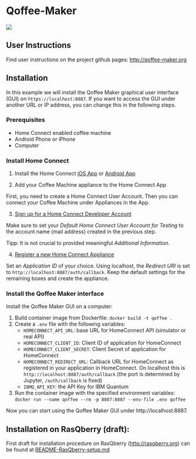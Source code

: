 # Qoffee-Maker

<img src="css/QoffeeMug.png">

## User Instructions

Find user instructions on the project github pages: http://qoffee-maker.org

## Installation

In this example we will install the Qoffee Maker graphical user interface (GUI) on `https://localhost:8887`. If you want to access the GUI under another URL or IP address, you can change this in the following steps.
### Prerequisites

- Home Connect enabled coffee machine
- Android Phone or iPhone
- Computer

### Install Home Connect
1. Install the Home Connect [iOS App](https://app.adjust.com/gdi5c03?campaign=germany&redirect_macos=https%3A%2F%2Fapps.apple.com%2Fde%2Fapp%2Fhome-connect-app%2Fid901397789&redirect_windows=https%3A%2F%2Fapps.apple.com%2Fde%2Fapp%2Fhome-connect-app%2Fid901397789) or [Android App](https://app.adjust.com/gdi5c03?campaign=germany&redirect_macos=https%3A%2F%2Fplay.google.com%2Fstore%2Fapps%2Fdetails%3Fid%3Dcom.bshg.homeconnect.android.release%26hl%3Dde&redirect_windows=https%3A%2F%2Fplay.google.com%2Fstore%2Fapps%2Fdetails%3Fid%3Dcom.bshg.homeconnect.android.release%26hl%3Dde)

2. Add your Coffee Machine appliance to the Home Connect App

First, you need to create a Home Connect User Account. Then you can connect your Coffee Machine under Appliances in the App.

3. [Sign up for a Home Connect Developer Account](https://developer.home-connect.com/user/register)

Make sure to set your _Default Home Connect User Account for Testing_ to the account name (mail address) created in the previous step.

Tipp: It is not crucial to provided meaningful _Additional Information_.

4. [Register a new Home Connect Appliance](https://developer.home-connect.com/applications/add)

Set an _Application ID_ of your choice. Using localhost, the _Redirect URI_ is set to `http://localhost:8887/auth/callback`. Keep the default settings for the remaining boxes and create the appliance.

### Install the Qoffee Maker interface
Install the Qoffee Maker GUI on a computer:

1. Build container image from Dockerfile: `docker build -t qoffee .`
2. Create a `.env` file with the following variables:
    - `HOMECONNECT_API_URL`: base URL for HomeConnect API (simulator or real API)
    - `HOMECONNECT_CLIENT_ID`: Client ID of application for HomeConnect
    - `HOMECONNECT_CLIENT_SECRET`: Client Secret of application for HomeConnect
    - `HOMECONNECT_REDIRECT_URL`: Callback URL for HomeConnect as registered in your application in HomeConnect. On localhost this is `http://localhost:8887/auth/callback` (the port is determined by Jupyter, `/auth/callback` is fixed)
    - `IBMQ_API_KEY`: the API Key for IBM Quantum
3. Run the container image with the specified environment variables: `docker run --name qoffee --rm -p 8887:8887 --env-file .env qoffee`

Now you can start using the Qoffee Maker GUI under http://localhost:8887.

## Installation on RasQberry (draft):

First draft for installation procedure on RasQberry (http://rasqberry.org) can be found at [README-RasQberry-setup.md](README-RasQberry-setup.md)

